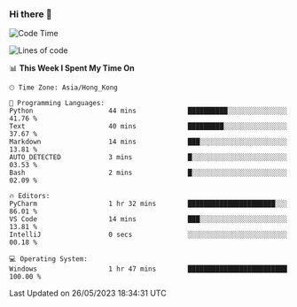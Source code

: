 ### Hi there 👋

<!--
**RoiexLee/RoiexLee** is a ✨ _special_ ✨ repository because its `README.md` (this file) appears on your GitHub profile.

Here are some ideas to get you started:

- 🔭 I’m currently working on ...
- 🌱 I’m currently learning ...
- 👯 I’m looking to collaborate on ...
- 🤔 I’m looking for help with ...
- 💬 Ask me about ...
- 📫 How to reach me: ...
- 😄 Pronouns: ...
- ⚡ Fun fact: ...
-->

<!--START_SECTION:waka-->
![Code Time](http://img.shields.io/badge/Code%20Time-264%20hrs%201%20min-blue)

![Lines of code](https://img.shields.io/badge/From%20Hello%20World%20I%27ve%20Written-44.9%20thousand%20lines%20of%20code-blue)

📊 **This Week I Spent My Time On** 

```text
🕑︎ Time Zone: Asia/Hong_Kong

💬 Programming Languages: 
Python                   44 mins             ██████████░░░░░░░░░░░░░░░   41.76 % 
Text                     40 mins             █████████░░░░░░░░░░░░░░░░   37.67 % 
Markdown                 14 mins             ███░░░░░░░░░░░░░░░░░░░░░░   13.81 % 
AUTO_DETECTED            3 mins              █░░░░░░░░░░░░░░░░░░░░░░░░   03.53 % 
Bash                     2 mins              █░░░░░░░░░░░░░░░░░░░░░░░░   02.09 % 

🔥 Editors: 
PyCharm                  1 hr 32 mins        ██████████████████████░░░   86.01 % 
VS Code                  14 mins             ███░░░░░░░░░░░░░░░░░░░░░░   13.81 % 
IntelliJ                 0 secs              ░░░░░░░░░░░░░░░░░░░░░░░░░   00.18 % 

💻 Operating System: 
Windows                  1 hr 47 mins        █████████████████████████   100.00 % 
```


 Last Updated on 26/05/2023 18:34:31 UTC
<!--END_SECTION:waka-->
